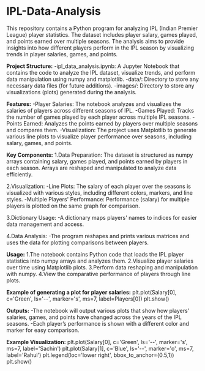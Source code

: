 # IPL-Data-Analysis
This repository contains a Python program for analyzing IPL (Indian Premier League) player statistics. The dataset includes player salary, games played, and points earned over multiple seasons. The analysis aims to provide insights into how different players perform in the IPL season by visualizing trends in player salaries, games, and points.

**Project Structure:**
      -ipl_data_analysis.ipynb: A Jupyter Notebook that contains the code to analyze the IPL dataset, visualize trends, and perform data manipulation using numpy and matplotlib.
      -data/: Directory to store any necessary data files (for future additions).
      -images/: Directory to store any visualizations (plots) generated during the analysis.

**Features:**
      -Player Salaries: The notebook analyzes and visualizes the salaries of players across different seasons of IPL.
      -Games Played: Tracks the number of games played by each player across multiple IPL seasons.
      -Points Earned: Analyzes the points earned by players over multiple seasons and compares them.
      -Visualization: The project uses Matplotlib to generate various line plots to visualize player performance over seasons, including salary, games, and points.

**Key Components:**
  1.Data Preparation:
      The dataset is structured as numpy arrays containing salary, games played, and points earned by players in each season.
    Arrays are reshaped and manipulated to analyze data efficiently.

  2.Visualization:
      -Line Plots: The salary of each player over the seasons is visualized with various styles, including different colors, markers, and line styles.
      -Multiple Players' Performance: Performance (salary) for multiple players is plotted on the same graph for comparison.

  3.Dictionary Usage:
             -A dictionary maps players' names to indices for easier data management and access.

  4.Data Analysis:
            -The program reshapes and prints various matrices and uses the data for plotting comparisons between players.

**Usage:**
      1.The notebook contains Python code that loads the IPL player statistics into numpy arrays and analyzes them.
      2.Visualize player salaries over time using Matplotlib plots.
      3.Perform data reshaping and manipulation with numpy.
      4.View the comparative performance of players through line plots.

**Example of generating a plot for player salaries:**
      plt.plot(Salary[0], c='Green', ls='--', marker='s', ms=7, label=Players[0])
      plt.show()

**Outputs:**
      -The notebook will output various plots that show how players' salaries, games, and points have changed across the years of the IPL seasons.
      -Each player’s performance is shown with a different color and marker for easy comparison.

**Example Visualization:**
      plt.plot(Salary[0], c='Green', ls='--', marker='s', ms=7, label='Sachin')
      plt.plot(Salary[1], c='Blue', ls='--', marker='o', ms=7, label='Rahul')
      plt.legend(loc='lower right', bbox_to_anchor=(0.5,1))
      plt.show()

